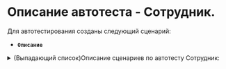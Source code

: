 # Описание автотеста - Сотрудник.

Для автотестирования созданы следующий сценарий:

-   **`Описание`**

<details><summary>(Выпадающий список)Описание сценариев по автотесту Сотрудник:</summary>

**Создание сотрудника и заполнение основных данных.**
Удаляются переменные, генерируются уникальные Фамилия, Имя и Отчество. Открывается форма сотрудников, нажимается кнопка «Создать». Заполняются основные поля сотрудника (ФИО). Выбирается роль пользователя «Руководитель» и должность «Администратор» (если должности нет — создаётся).

**Заполнение документов сотрудника.**
Добавляются удостоверения личности: Паспорт, Водительское удостоверение, Личная медицинская книжка, Патент на осуществление трудовой деятельности. Для каждого документа вводятся серия, номер, кем выдан, даты выдачи и окончания, и сохраняются.

**Добавление карт сотруднику.**
Создаются магнитные карты, используется генерация кода карты, проверяется возможность добавления и сохранения.

**Привязка специализации.**
Открывается окно «Специализации». Выполняется поиск по названию «ОООДДД». Если специализация отсутствует — создаётся новая. Затем выбирается и привязывается к сотруднику.

**Заполнение дополнительных данных сотрудника.**
Заполняются дата рождения, ИНН, номер ПФР. Добавляется фотография, комментарий. В разделе «Доступные кассы» включается основная касса.

**Проверка вкладок сотрудника.**

График работы: проверяются три режима планирования — Разово, По дням недели, Циклически. Создаются интервалы времени, сохраняются настройки.

Услуги сотрудника: переключаются фильтры (Все, По специализации, Только выбранные).

Начисления и удержания: проверяется переключение фильтров активности, создаётся и закрывается форма начисления.

Оценки и отзывы: проверяется открытие вкладки.

Отчёты: проверяется открытие вкладки.

Промокоды: выполняется поиск промокода. Если промокод не найден, создаётся новый.

Присоединённые файлы: добавляются файлы, удаляются, копируются, выполняется поиск.

**Сохранение и закрытие.**
После заполнения всех данных и проверки вкладок форма сотрудника сохраняется и закрывается. Проверяется, что сотрудник появился в общем списке сотрудников.

</details>